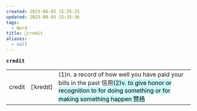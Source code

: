 ```yaml
---
created: 2023-08-03 15:35:25
updated: 2023-08-03 15:35:36
tags:
  - Word
title: 📖credit
aliases:
  - null
---
```


<pre><strong>credit</strong></pre>
|   |   |   |
|---|---|---|
|credit|[ˈkredɪt]|(1)n. a record of how well you have paid your bills in the past 信⽤<mark style="background: #ABF7F7A6;">(2)v. to give honor or recognition to for doing something or for making something happen 赞扬</mark>|